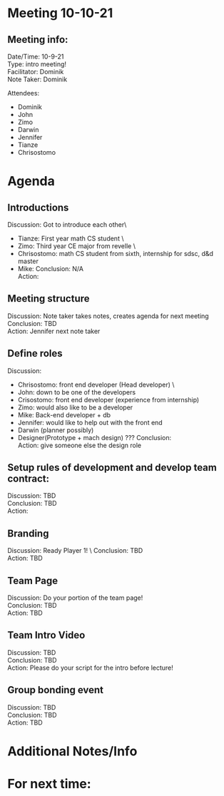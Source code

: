 # Meeting 10-10-21
## Meeting info:
Date/Time: 10-9-21\
Type: intro meeting! \
Facilitator: Dominik\
Note Taker: Dominik

Attendees:
- Dominik
- John
- Zimo
- Darwin
- Jennifer
- Tianze
- Chrisostomo

# Agenda
## Introductions
Discussion: Got to introduce each other\
- Tianze: First year math CS student \
- Zimo: Third year CE major from revelle \
- Chrisostomo: math CS student from sixth, internship for sdsc, d&d master
- Mike:
Conclusion: N/A \
Action:
## Meeting structure
Discussion: Note taker takes notes, creates agenda for next meeting \
Conclusion: TBD \
Action: Jennifer next note taker
## Define roles
Discussion: 
- Chrisostomo: front end developer (Head developer) \
- John: down to be one of the developers
- Crisostomo: front end developer (experience from internship)
- Zimo: would also like to be a developer
- Mike: Back-end developer + db
- Jennifer: would like to help out with the front end
- Darwin (planner possibly)
- Designer(Prototype + mach design) ???
Conclusion: \
Action: give someone else the design role
## Setup rules of development and develop team contract:
Discussion: TBD\
Conclusion: TBD\
Action:
## Branding
Discussion: Ready Player 1! \ 
Conclusion: TBD\
Action: TBD
## Team Page
Discussion: Do your portion of the team page!\
Conclusion: TBD\
Action: TBD
## Team Intro Video
Discussion: TBD\
Conclusion: TBD\
Action: Please do your script for the intro before lecture!
## Group bonding event
Discussion: TBD\
Conclusion: TBD\
Action: TBD
# Additional Notes/Info
# For next time:
